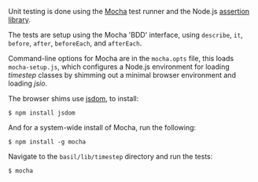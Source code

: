 Unit testing is done using the [Mocha](http://visionmedia.github.com/mocha/)
test runner and the Node.js [assertion library](http://nodejs.org/api/assert.html).

The tests are setup using the Mocha 'BDD' interface, using
`describe`, `it`, `before`, `after`, `beforeEach`, and `afterEach`.

Command-line options for Mocha are in the `mocha.opts` file,
this loads `mocha-setup.js`, which configures a Node.js
environment for loading *timestep* classes by shimming out a
minimal browser environment and loading *jsio*.

The browser shims use [jsdom](https://github.com/tmpvar/jsdom), to install:

~~~
$ npm install jsdom
~~~

And for a system-wide install of Mocha, run the following:

~~~
$ npm install -g mocha
~~~

Navigate to the `basil/lib/timestep` directory and run the tests:

~~~
$ mocha
~~~
